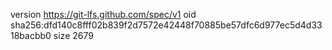 version https://git-lfs.github.com/spec/v1
oid sha256:dfd140c8fff02b839f2d7572e42448f70885be57dfc6d977ec5d4d3318bacbb0
size 2679
